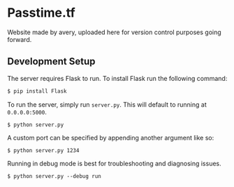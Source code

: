 # Passtime.tf
Website made by avery, uploaded here for version control purposes going forward.

## Development Setup

The server requires Flask to run. To install Flask run the following command:
```sh
$ pip install Flask
```
To run the server, simply run `server.py`. This will default to running at `0.0.0.0:5000`.
```
$ python server.py
```
A custom port can be specified by appending another argument like so:
```
$ python server.py 1234
```
Running in debug mode is best for troubleshooting and diagnosing issues.
```
$ python server.py --debug run
```
